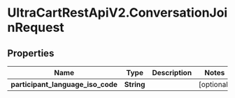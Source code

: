 # UltraCartRestApiV2.ConversationJoinRequest

## Properties
Name | Type | Description | Notes
------------ | ------------- | ------------- | -------------
**participant_language_iso_code** | **String** |  | [optional] 


